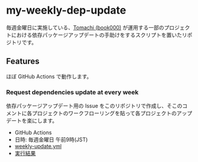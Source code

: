 # my-weekly-dep-update

毎週金曜日に実施している、[Tomachi (book000)](https://github.com/book000) が運用する一部のプロジェクトにおける依存パッケージアップデートの手助けをするスクリプトを置いたリポジトリです。

## Features

ほぼ GitHub Actions で動作します。

### Request dependencies update at every week

依存パッケージアップデート用の Issue をこのリポジトリで作成し、そこのコメントに各プロジェクトのワークフローリングを貼って各プロジェクトのアップデートを楽にします。

- GitHub Actions
- 日時: 毎週金曜日 午前9時(JST)
- [weekly-update.yml](https://github.com/book000/my-weekly-dep-update/blob/main/.github/workflows/weekly-update.yml)
- [実行結果](https://github.com/book000/my-weekly-dep-update/actions/workflows/weekly-update.yml)
